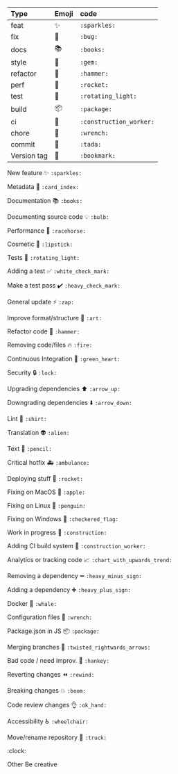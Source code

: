 

| Type 			      | Emoji                 | code                    |
|:----------------|:----------------------|:------------------------|
| feat     		    | :sparkles:            | `:sparkles:`            |
| fix      		    | :bug:                 | `:bug:`                 |
| docs     		    | :books:               | `:books:`               |
| style    		    | :gem:                 | `:gem:`                 |
| refactor 		    | :hammer:              | `:hammer:`              |
| perf     		    | :rocket:              | `:rocket:`              |
| test     		    | :rotating_light:      | `:rotating_light:`      |
| build     		  | :package:             | `:package:`             |
| ci       		    | :construction_worker: | `:construction_worker:` |
| chore    		    | :wrench:              | `:wrench:`              |
| commit   		    | :tada:                | `:tada:`                |
| Version tag  		| :bookmark:            | `:bookmark:`            |


New feature			✨ `:sparkles:`

Metadata			📇 `:card_index:`

Documentation			📚 `:books:`

Documenting source code		💡 `:bulb:`

Performance			🐎 `:racehorse:`

Cosmetic			💄 `:lipstick:`

Tests				🚨 `:rotating_light:`

Adding a test			✅ `:white_check_mark:`

Make a test pass		✔️ `:heavy_check_mark:`

General update			⚡ `:zap:`

Improve format/structure	🎨 `:art:`

Refactor code			🔨 `:hammer:`

Removing code/files		🔥 `:fire:`

Continuous Integration		💚 `:green_heart:`

Security			🔒 `:lock:`

Upgrading dependencies		⬆️ `:arrow_up:`

Downgrading dependencies	⬇️ `:arrow_down:`

Lint				👕 `:shirt:`

Translation			👽 `:alien:`

Text				📝 `:pencil:`

Critical hotfix			🚑 `:ambulance:`

Deploying stuff			🚀 `:rocket:`

Fixing on MacOS			🍎 `:apple:`

Fixing on Linux			🐧 `:penguin:`

Fixing on Windows		🏁 `:checkered_flag:`

Work in progress		🚧 `:construction:`

Adding CI build system		👷 `:construction_worker:`

Analytics or tracking code	📈 `:chart_with_upwards_trend:`

Removing a dependency		➖ `:heavy_minus_sign:`

Adding a dependency		➕ `:heavy_plus_sign:`

Docker				🐳 `:whale:`

Configuration files		🔧 `:wrench:`

Package.json in JS		📦 `:package:`

Merging branches		🔀 `:twisted_rightwards_arrows:`

Bad code / need improv.		💩 `:hankey:`

Reverting changes		⏪ `:rewind:`

Breaking changes		💥 `:boom:`

Code review changes		👌 `:ok_hand:`

Accessibility			♿ `:wheelchair:`

Move/rename repository		🚚 `:truck:`

:clock: 

Other	Be creative

